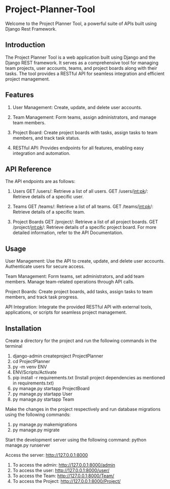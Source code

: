 # Project-Planner-Tool
Welcome to the Project Planner Tool, a powerful suite of APIs built using Django Rest Framework.

## Introduction
The Project Planner Tool is a web application built using Django and the Django REST framework. It serves as a comprehensive tool for managing team projects, user accounts, teams, and project boards along with their tasks. The tool provides a RESTful API for seamless integration and efficient project management.


## Features
1. User Management: Create, update, and delete user accounts.

2. Team Management: Form teams, assign administrators, and manage team members.

3. Project Board: Create project boards with tasks, assign tasks to team members, and track task status.

4. RESTful API: Provides endpoints for all features, enabling easy integration and automation.


## API Reference
The API endpoints are as follows:

1. Users
GET /users/: Retrieve a list of all users.
GET /users/<int:pk>/: Retrieve details of a specific user.

2. Teams
GET /teams/: Retrieve a list of all teams.
GET /teams/<int:pk>/: Retrieve details of a specific team.

3. Project Boards
GET /project/: Retrieve a list of all project boards.
GET /project/<int:pk>/: Retrieve details of a specific project board.
For more detailed information, refer to the API Documentation.


## Usage
User Management: Use the API to create, update, and delete user accounts. Authenticate users for secure access.

Team Management: Form teams, set administrators, and add team members. Manage team-related operations through API calls.

Project Boards: Create project boards, add tasks, assign tasks to team members, and track task progress.

API Integration: Integrate the provided RESTful API with external tools, applications, or scripts for seamless project management.


## Installation

Create a directory for the project and run the following commands in the terminal
1. django-admin createproject ProjectPlanner
2. cd ProjectPlanner
3. py -m venv ENV
4. ENV/Scripts/Activate
5. pip install -r requirements.txt (Install project dependencies as mentioned in requirements.txt)
6. py manage.py startapp ProjectBoard
7. py manage.py startapp User
8. py manage.py startapp Team

Make the changes in the project respectively and run database migrations using the following commands:
1. py manage.py makemigrations
2. py manage.py migrate
 
Start the development server using the following command: 
python manage.py runserver


Access the server: http://127.0.0.1:8000
1. To access the admin: http://127.0.0.1:8000/admin
2. To access the user: http://127.0.0.1:8000/user/
3. To access the Team: http://127.0.0.1:8000/Team/
4. To access the Project: http://127.0.0.1:8000/Project/
